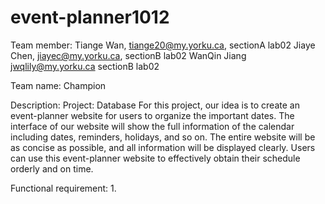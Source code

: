 # event-planner1012

Team member: 
Tiange Wan, tiange20@my.yorku.ca, sectionA lab02
Jiaye Chen, jiayec@my.yorku.ca, sectionB lab02
WanQin Jiang jwqlily@my.yorku.ca sectionB lab02


Team name: Champion

Description: 
Project: Database
For this project, our idea is to create an event-planner website for users to organize the important dates. The interface of our website will show the full information of the calendar including dates, reminders, holidays, and so on. The entire website will be as concise as possible, and all information will be displayed clearly. Users can use this event-planner website to effectively obtain their schedule orderly and on time.

Functional requirement:
1. 
